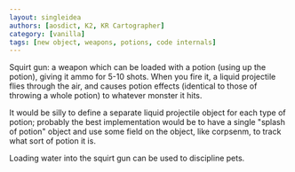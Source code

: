 ```yaml
---
layout: singleidea
authors: [aosdict, K2, KR Cartographer]
category: [vanilla]
tags: [new object, weapons, potions, code internals]
---
```

Squirt gun: a weapon which can be loaded with a potion (using up the potion), giving it ammo for 5-10 shots. When you fire it, a liquid projectile flies through the air, and causes potion effects (identical to those of throwing a whole potion) to whatever monster it hits.

It would be silly to define a separate liquid projectile object for each type of potion; probably the best implementation would be to have a single "splash of potion" object and use some field on the object, like corpsenm, to track what sort of potion it is.

Loading water into the squirt gun can be used to discipline pets.
